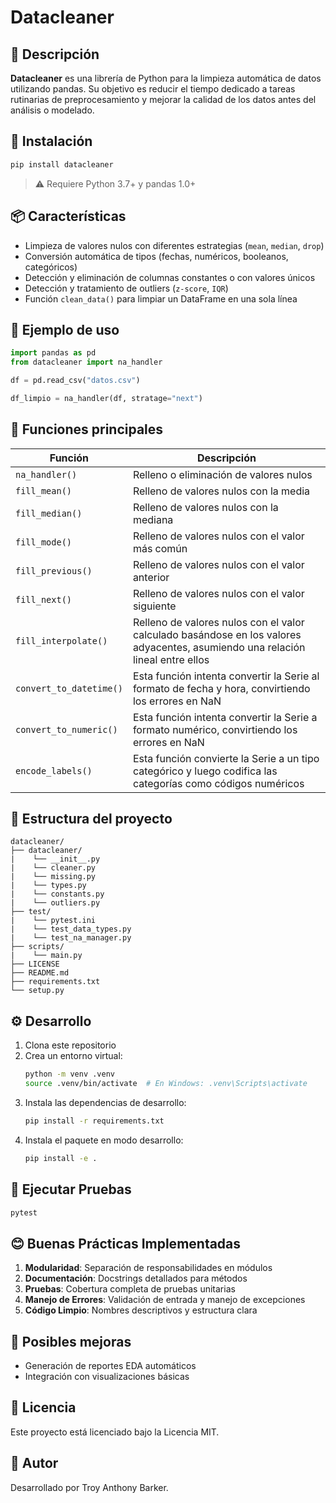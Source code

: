 # Datacleaner

## 📄 Descripción

**Datacleaner** es una librería de Python para la limpieza automática de datos utilizando pandas. Su objetivo es reducir el tiempo dedicado a tareas rutinarias de preprocesamiento y mejorar la calidad de los datos antes del análisis o modelado.

## 🚀 Instalación

```bash
pip install datacleaner
```

> ⚠️ Requiere Python 3.7+ y pandas 1.0+

## 📦 Características

- Limpieza de valores nulos con diferentes estrategias (`mean`, `median`, `drop`)
- Conversión automática de tipos (fechas, numéricos, booleanos, categóricos)
- Detección y eliminación de columnas constantes o con valores únicos
- Detección y tratamiento de outliers (`z-score`, `IQR`)
- Función `clean_data()` para limpiar un DataFrame en una sola línea

## 🧪 Ejemplo de uso

```python
import pandas as pd
from datacleaner import na_handler

df = pd.read_csv("datos.csv")

df_limpio = na_handler(df, stratage="next")
```

## 🔧 Funciones principales

| Función                | Descripción                                         |
|------------------------|-----------------------------------------------------|
| `na_handler()` | Relleno o eliminación de valores nulos |
| `fill_mean()` | Relleno de valores nulos con la media |
| `fill_median()` | Relleno de valores nulos con la mediana |
| `fill_mode()` | Relleno de valores nulos con el valor más común |
| `fill_previous()` | Relleno de valores nulos con el valor anterior |
| `fill_next()` | Relleno de valores nulos con el valor siguiente |
| `fill_interpolate()` | Relleno de valores nulos con el valor calculado basándose en los valores adyacentes, asumiendo una relación lineal entre ellos |
| `convert_to_datetime()` | Esta función intenta convertir la Serie al formato de fecha y hora, convirtiendo los errores en NaN |
| `convert_to_numeric()` | Esta función intenta convertir la Serie a formato numérico, convirtiendo los errores en NaN |
| `encode_labels()` | Esta función convierte la Serie a un tipo categórico y luego codifica las categorías como códigos numéricos |

## 📁 Estructura del proyecto

```
datacleaner/
├── datacleaner/
|    └── __init__.py
|    └── cleaner.py
|    └── missing.py
|    └── types.py
|    └── constants.py
|    └── outliers.py
├── test/
|    └── pytest.ini
|    └── test_data_types.py
|    └── test_na_manager.py
├── scripts/
|    └── main.py
├── LICENSE
├── README.md
├── requirements.txt
└── setup.py
```

## ⚙️ Desarrollo

1. Clona este repositorio
2. Crea un entorno virtual:
   ```bash
   python -m venv .venv
   source .venv/bin/activate  # En Windows: .venv\Scripts\activate
   ```
3. Instala las dependencias de desarrollo:
   ```bash
   pip install -r requirements.txt
   ```
4. Instala el paquete en modo desarrollo:
   ```bash
   pip install -e .
   ```

## 🦺 Ejecutar Pruebas

```bash
pytest
```

## 😊 Buenas Prácticas Implementadas

1. **Modularidad**: Separación de responsabilidades en módulos
2. **Documentación**: Docstrings detallados para métodos
3. **Pruebas**: Cobertura completa de pruebas unitarias
4. **Manejo de Errores**: Validación de entrada y manejo de excepciones
5. **Código Limpio**: Nombres descriptivos y estructura clara


## 📌 Posibles mejoras

- Generación de reportes EDA automáticos
- Integración con visualizaciones básicas

## 📄 Licencia

Este proyecto está licenciado bajo la Licencia MIT.

## 👤 Autor

Desarrollado por Troy Anthony Barker.
